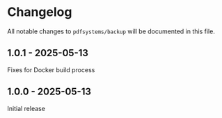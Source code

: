 # Changelog

All notable changes to `pdfsystems/backup` will be documented in this file.

## 1.0.1 - 2025-05-13

Fixes for Docker build process

## 1.0.0 - 2025-05-13

Initial release

